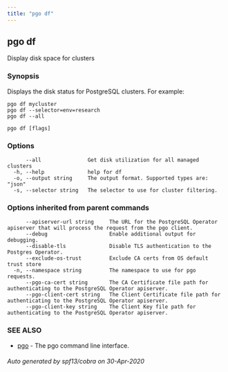 ```yaml
---
title: "pgo df"
---
```

## pgo df

Display disk space for clusters

### Synopsis

Displays the disk status for PostgreSQL clusters. For example:

	pgo df mycluster
	pgo df --selector=env=research
	pgo df --all

```
pgo df [flags]
```

### Options

```
      --all               Get disk utilization for all managed clusters
  -h, --help              help for df
  -o, --output string     The output format. Supported types are: "json"
  -s, --selector string   The selector to use for cluster filtering.
```

### Options inherited from parent commands

```
      --apiserver-url string     The URL for the PostgreSQL Operator apiserver that will process the request from the pgo client.
      --debug                    Enable additional output for debugging.
      --disable-tls              Disable TLS authentication to the Postgres Operator.
      --exclude-os-trust         Exclude CA certs from OS default trust store
  -n, --namespace string         The namespace to use for pgo requests.
      --pgo-ca-cert string       The CA Certificate file path for authenticating to the PostgreSQL Operator apiserver.
      --pgo-client-cert string   The Client Certificate file path for authenticating to the PostgreSQL Operator apiserver.
      --pgo-client-key string    The Client Key file path for authenticating to the PostgreSQL Operator apiserver.
```

### SEE ALSO

* [pgo](/pgo-client/reference/pgo/)	 - The pgo command line interface.

###### Auto generated by spf13/cobra on 30-Apr-2020
